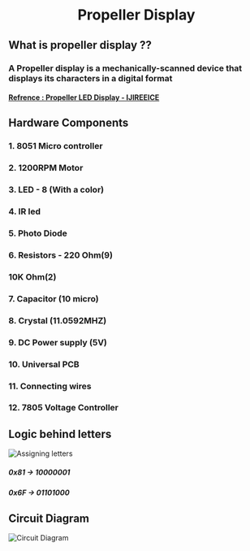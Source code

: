 # <center>Propeller Display</center>

## What is propeller display ??
### A Propeller display is a mechanically-scanned device that displays its characters in a digital format

#### <a href="https://ijireeice.com/wp-content/uploads/2014/12/IJIREEICE-15.pdf">Refrence : Propeller LED Display - IJIREEICE </a>

## Hardware Components
###  1. 8051 Micro controller
###  2. 1200RPM Motor
###  3. LED - 8 (With a color)
###  4. IR led
###  5. Photo Diode
###  6. Resistors - 220 Ohm(9)
###                 10K Ohm(2)
###  7. Capacitor (10 micro)
###  8. Crystal (11.0592MHZ)
###  9. DC Power supply (5V)
###  10. Universal PCB
###  11. Connecting wires
###  12. 7805 Voltage Controller

## Logic behind letters
![Assigning letters](https://raw.githubusercontent.com/thameemk612/Propeller-Display/master/assets/1.png)

##### 0x81 -> 10000001
##### 0x6F -> 01101000

## Circuit Diagram
![Circuit Diagram](https://raw.githubusercontent.com/thameemk612/Propeller-Display/master/assets/2.png)
